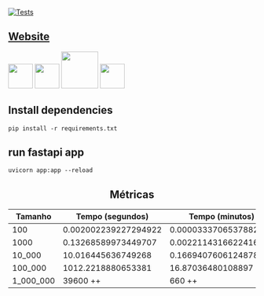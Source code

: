 [![Tests](https://github.com/wOL-Lucas/gnome-sort/actions/workflows/workflow.yaml/badge.svg)](https://github.com/BrunoPolaski/gnome-sort/actions/workflows/workflow.yaml)


## [Website](http://gnomesort.wollucas.com/views/index.html)

<div>
<img src="https://cdn.jsdelivr.net/gh/devicons/devicon@latest/icons/amazonwebservices/amazonwebservices-plain-wordmark.svg" width=50px height=50px/>
<img src="https://cdn.jsdelivr.net/gh/devicons/devicon@latest/icons/python/python-original-wordmark.svg" width=50px height=50px/>
<img src="https://cdn.jsdelivr.net/gh/devicons/devicon@latest/icons/fastapi/fastapi-original-wordmark.svg" width=75px height=75px/>
<img src="https://cdn.jsdelivr.net/gh/devicons/devicon@latest/icons/javascript/javascript-plain.svg" width=50px height=50px/>
</div>
          

## Install dependencies

```
pip install -r requirements.txt
```


## run fastapi app
```
uvicorn app:app --reload
```
<div style="text-align: center;">

## Métricas
| Tamanho | Tempo (segundos) | Tempo (minutos) |
|---------|-------------------|-----------------|
| 100     | 0.002002239227294922 | 0.0000333706537882487 |
| 1000    | 0.13268589973449707 | 0.0022114316622416184 |
| 10_000  | 10.016445636749268 | 0.1669407606124878 |
| 100_000 | 1012.2218880653381 | 16.87036480108897 |
| 1_000_000 | 39600 ++ | 660 ++ |

</div>

